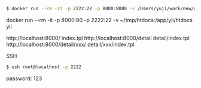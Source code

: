 ```sh
$ docker run --rm -it -p 2222:22 -p 8080:8080 -v /Users/yuji/work/new/www:/home/work/www -v /Users/yuji/work/new/vhost:/home/work/local/nginx-1.7.7/conf/virtualhost homelink 
```


docker run --rm -it -p 8000:80 -p 2222:22 -v ~/tmp/htdocs:/app/yii/htdocs yii



http://localhost:8000/ index.tpl
http://localhost:8000/detail detail/index.tpl
http://localhost:8000/detail/xxx/ detail/xxx/index.tpl


SSH

```sh
$ ssh root@localhost -p 2222
```

password: 123
